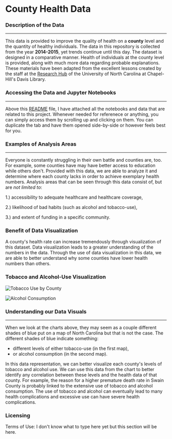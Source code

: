 # County Health Data

### Description of the Data

---


This data is provided to improve the quality of health on a **county** level and the quantity of healthy individuals. The data in this repository is collected from the year **2014-2015**, yet trends continue until this day. The dataset is designed in a comparative manner. Health of individuals at the county level is provided, along with much more data regarding probable explanations. These materials have been adapted from the excellent lessons created by the staff at the [Research Hub](https://library.unc.edu/data/) of the University of North Carolina at Chapel-Hill's Davis Library.


### Accessing the Data and Jupyter Notebooks
---
Above this [README](https://github.com/bmkaheel/Unit-3/blob/main/README.md) file, I have attached all the notebooks and data that are related to this project. Whenever needed for referenece or anything, you can simply access them by scrolling up and clicking on them. You can duplicate the tab and have them opened side-by-side or however feels best for you.


### Examples of Analysis Areas
---
Everyone is constantly struggling in their own battle and counties are, too. For example, some counties have may have better access to education while others don't. Provided with this data, we are able to analyze it and determine where each county lacks in order to achieve exemplary health numbers. Analysis areas that can be seen through this data consist of, but are *not limited to*:

1.) accessibility to adequate healthcare and healthcare coverage,

2.) likelihood of bad habits (such as alcohol and tobacco-use),

3.) and extent of funding in a specific community.


### Benefit of Data Visualization

A county's health rate can increase tremendously through visualization of this dataset. Data visualization leads to a greater understanding of the numbers in the data. Through the use of data visualization in this data, we are able to better understand why some counties have lower health numbers than others.


### Tobacco and Alcohol-Use Visualization
![Tobacco Use by County](https://user-images.githubusercontent.com/111814393/203340386-f69e8592-0657-4bda-8719-cfd9db564729.png)

![Alcohol Consumption](https://user-images.githubusercontent.com/111814393/203340437-f3a44bfa-5355-4224-9cd4-b0d23c7948c5.png)

### Understanding our Data Visuals
---
When we look at the charts above, they may seem as a couple different shades of blue put on a map of North Carolina but that is not the case. The different shades of blue indicate something: 

- different levels of either tobacco-use (in the first map),
- or alcohol consumption (in the second map). 

In this data representation, we can better visualize each county's levels of tobacco and alcohol use. We can use this data from the chart to better identify any correlation between these levels and the health data of that county. 
For example, the reason for a higher premature death rate in Swain County is probably linked to the extensive use of tobacco and alcohol consumption. The use of tobacco and alcohol can eventually lead to many health complications and excessive use can have severe health complications. 


### Licensing
Terms of Use: I don't know what to type here yet but this section will be here.
